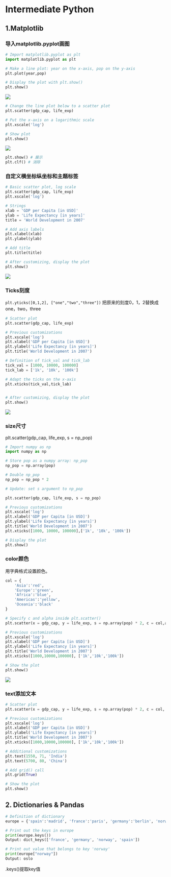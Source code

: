 # Intermediate Python
## 1.Matplotlib
### 导入matplotlib.pyplot画图  

```py
# Import matplotlib.pyplot as plt
import matplotlib.pyplot as plt

# Make a line plot: year on the x-axis, pop on the y-axis
plt.plot(year,pop)

# Display the plot with plt.show()
plt.show()
```
![](https://raw.githubusercontent.com/rzldasb/learning_python/200afba34d8b34198e6417c33e304ae374984eb1/DC_MD_1.1.svg)

```py
# Change the line plot below to a scatter plot
plt.scatter(gdp_cap, life_exp)

# Put the x-axis on a logarithmic scale
plt.xscale('log')

# Show plot
plt.show()
```
![](https://raw.githubusercontent.com/rzldasb/learning_python/d5eeec0546e140024c58b0ec5d36817e2481f62a/DC_MD_1.2.svg)


```py
plt.show() # 展示  
plt.clf() # 消除  
```

### 自定义横坐标纵坐标和主题标签
```py
# Basic scatter plot, log scale
plt.scatter(gdp_cap, life_exp)
plt.xscale('log') 

# Strings
xlab = 'GDP per Capita [in USD]'
ylab = 'Life Expectancy [in years]'
title = 'World Development in 2007'

# Add axis labels
plt.xlabel(xlab)
plt.ylabel(ylab)

# Add title
plt.title(title)

# After customizing, display the plot
plt.show()
```
![](https://raw.githubusercontent.com/rzldasb/learning_python/e765fd0cfb44e33d27c3c5b16147d3567035d7fa/DC_MD_1.3.svg)

### Ticks刻度
``plt.yticks([0,1,2], ["one","two","three"])``
把原来的刻度0，1，2替换成one，two，three  

```py
# Scatter plot
plt.scatter(gdp_cap, life_exp)

# Previous customizations
plt.xscale('log') 
plt.xlabel('GDP per Capita [in USD]')
plt.ylabel('Life Expectancy [in years]')
plt.title('World Development in 2007')

# Definition of tick_val and tick_lab
tick_val = [1000, 10000, 100000]
tick_lab = ['1k', '10k', '100k']

# Adapt the ticks on the x-axis
plt.xticks(tick_val,tick_lab)


# After customizing, display the plot
plt.show()
```
![](https://raw.githubusercontent.com/rzldasb/learning_python/e765fd0cfb44e33d27c3c5b16147d3567035d7fa/DC_MD_1.4.svg)


### size尺寸
plt.scatter(gdp_cap, life_exp, s = np_pop)

```py
# Import numpy as np
import numpy as np

# Store pop as a numpy array: np_pop
np_pop = np.array(pop)

# Double np_pop
np_pop = np_pop * 2

# Update: set s argument to np_pop

plt.scatter(gdp_cap, life_exp, s = np_pop)

# Previous customizations
plt.xscale('log') 
plt.xlabel('GDP per Capita [in USD]')
plt.ylabel('Life Expectancy [in years]')
plt.title('World Development in 2007')
plt.xticks([1000, 10000, 100000],['1k', '10k', '100k'])

# Display the plot
plt.show()
```

### color颜色

用字典格式设置颜色。  
```py
col = {
    'Asia':'red',
    'Europe':'green',
    'Africa':'blue',
    'Americas':'yellow',
    'Oceania':'black'
}
```

```py
# Specify c and alpha inside plt.scatter()
plt.scatter(x = gdp_cap, y = life_exp, s = np.array(pop) * 2, c = col,alpha=0.8)

# Previous customizations
plt.xscale('log') 
plt.xlabel('GDP per Capita [in USD]')
plt.ylabel('Life Expectancy [in years]')
plt.title('World Development in 2007')
plt.xticks([1000,10000,100000], ['1k','10k','100k'])

# Show the plot
plt.show()
```
![](https://raw.githubusercontent.com/rzldasb/learning_python/e765fd0cfb44e33d27c3c5b16147d3567035d7fa/DC_MD_1.5.svg)  


### text添加文本
```py
# Scatter plot
plt.scatter(x = gdp_cap, y = life_exp, s = np.array(pop) * 2, c = col, alpha = 0.8)

# Previous customizations
plt.xscale('log') 
plt.xlabel('GDP per Capita [in USD]')
plt.ylabel('Life Expectancy [in years]')
plt.title('World Development in 2007')
plt.xticks([1000,10000,100000], ['1k','10k','100k'])

# Additional customizations
plt.text(1550, 71, 'India')
plt.text(5700, 80, 'China')

# Add grid() call
plt.grid(True) 

# Show the plot
plt.show()
```


## 2. Dictionaries & Pandas 

```py
# Definition of dictionary
europe = {'spain':'madrid', 'france':'paris', 'germany':'berlin', 'norway':'oslo' }

# Print out the keys in europe
print(europe.keys())  
Output: dict_keys(['france', 'germany', 'norway', 'spain'])  

# Print out value that belongs to key 'norway'
print(europe["norway"])
Output: oslo  
```
.keys()提取key值  




